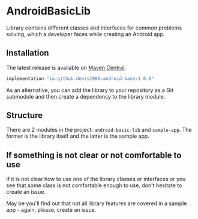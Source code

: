# AndroidBasicLib
Library contains different classes and interfaces for common problems solving, which a developer faces while creating an Android app.

## Installation

The latest release is available on [Maven Central](https://search.maven.org/artifact/io.github.denis1986/android-base).
```groovy
implementation "io.github.denis1986:android-base:1.0.0"
```

As an alternative, you can add the library to your repository as a Git submodule and then create a dependency to the library module. 

## Structure
There are 2 modules in the project: `android-basic-lib` and `sample-app`. The former is the library itself and the latter is the sample app.

## If something is not clear or not comfortable to use
If it is not clear how to use one of the library classes or interfaces or you see that some class is not comfortable enough to use, don't hesitate to create an issue. 

May be you'll find out that not all library features are covered in a sample app - again, please, create an issue.